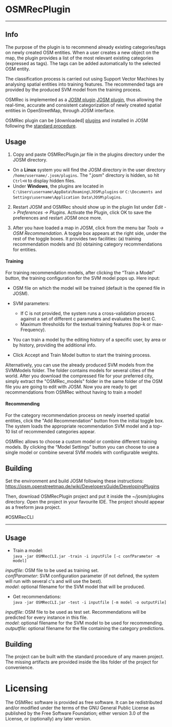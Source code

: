 # OSMRecPlugin
___
##

## Info 

The purpose of the plugin is to recommend already existing categories/tags on newly created OSM entities.
When a user creates a new object on the map, the plugin provides a list of the most relevant existing categories (expressed as tags). 
The tags can be added automatically to the selected OSM entity.

The classification process is carried out using Support Vector Machines by analysing spatial entities into training features. 
The recommended tags are provided by the produced SVM model from the training process.

OSMRec is implemented as a  [JOSM plugin] [JOSM plugin], thus allowing the real-time, accurate and consistent categorization of newly created spatial entities in OpenStreetMap, through JOSM interface.

OSMRec plugin can be [downloaded] [plugins] and installed in JOSM following the [standard procedure].

## Usage

1. Copy and paste OSMRecPlugin.jar file in the plugins directory under the JOSM directory.
 * On a **Linux** system you will find the JOSM directory in the user directory `/home/username/.josm/plugins`. The ".josm" directory is hidden, so hit `Ctrl+H` to display hidden files. 
 * Under **Windows**, the plugins are located in `C:\Users\username\AppData\Roaming\JOSM\plugins` or `C:\Documents and Settings\username\Application Data\JOSM\plugins`.

2. Restart JOSM and OSMRec should show up in the plugin list under *Edit -> Preferences -> Plugins*. 
Activate the Plugin, click OK to save the preferences and restart JOSM once more. 

3. After you have loaded a map in JOSM, click from the menu bar *Tools -> OSM Recommendation*. 
A toggle box appears at the right side, under the rest of the toggle boxes. 
It provides two facilities: (a) training recommendation models and (b) obtaining category recommendations for entities. 

#### Training
For training recommendation models, after clicking the “Train a Model” button, the training
configuration for the SVM model pops up. Here input: 
 * OSM file on which the model will be trained (default is the opened file in JOSM).
 * SVM parameters: 
    * If C is not provided, the system runs a cross-validation process against a set of different c parameters and evaluates
      the best C.
    * Maximum thresholds for the textual training features (top-k or max-Frequency). 

 * You can train a model by the editing history of a specific user, by area or by history, providing the additional info. 
 * Click Accept and Train Model button to start the training process.

Alternatively, you can use the already produced SVM models from the SVMModels folder. The folder contains models for several cities of the world. After you download the compressed file for your preferred city, simply extract the "OSMRec_models" folder in the same folder of the OSM file you are going to edit with JOSM. Now you are ready to get recommendations from OSMRec without having to train a model! 

#### Recommending
For the category recommendation process on newly inserted spatial entities, click the "Add Recommendation" button from the initial toggle box. 
The system loads the appropriate recommendation SVM model  and a top-10 list of recommended categories appear.

OSMRec allows to choose a custom model or combine different training models. 
By clicking the “Model Settings” button you can choose to use a single model or combine several SVM models with configurable weights.

## Building
Set the environment and build JOSM following these instructions: 
https://josm.openstreetmap.de/wiki/DevelopersGuide/DevelopingPlugins

Then, download OSMRecPlugin project and put it inside the ~/josm/plugins directory. 
Open the project in your favourite IDE. The project should appear as a freeform java project.

#OSMRecCLI
___
##
## Usage

* Train a model: <br />
`java -jar OSMRecCLI.jar -train -i inputFile [-c confParameter -m model]`

*inputfile*: OSM file to be used as training set. <br />
*confParameter*: SVM configuration parameter 
(if not defined, the system will run with several c's and will use the best). <br />
*model*: optional filename for the SVM model that will be produced. <br />

* Get recommendations: <br />
`java -jar OSMRecCLI.jar -test -i inputfile [-m model -o outputFile]`

*inputfile*: OSM file to be used as test set. Recommendations will be predicted for every instance in this file. <br />
*model*: optional filename for the SVM model to be used for recommending. <br />
*outputfile*: optional filename for the file containing the category predictions. <br />

## Building

The project can be built with the standard procedure of any maven project.
The missing artifacts are provided inside the libs folder of the project for convenience.

# Licensing
The OSMRec software is provided as free software. It can be redistributed and/or modified under the terms
of the GNU General Public License as published by the Free Software Foundation; either version 3.0 of the
License, or (optionally) any later version.

[JOSM plugin]:http://wiki.openstreetmap.org/wiki/JOSM/Plugins/OSMRec
[plugins]:https://josm.openstreetmap.de/wiki/Plugins
[standard procedure]:http://wiki.openstreetmap.org/wiki/JOSM/Plugins#Installation
